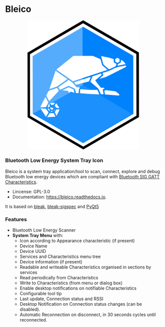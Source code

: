 # Bleico

<p align="center">
  <img src="https://github.com/Carglglz/bleico/blob/master/docs/bleico_logo.png?raw=true" width="360"/>
</p>

### Bluetooth Low Energy System Tray Icon

Bleico is a system tray application/tool to scan, connect, explore and debug
Bluetooth low energy devices which are compliant with [Bluetooth SIG GATT Characteristics](https://www.bluetooth.com/specifications/gatt/characteristics/).

* Lincense: GPL-3.0
* Documentation: https://bleico.readthedocs.io.


It is based on [bleak](https://bleak.readthedocs.io/en/latest/), [bleak-sigspec](https://bleak-sigspec.readthedocs.io/en/latest/) and [PyQt5](https://pypi.org/project/PyQt5/)

### Features
* Bluetooth Low Energy Scanner
* __System Tray Menu__ with:
  * Icon according to Appearance characteristic (if present)
  * Device Name
  * Device UUID
  * Services and Characteristics menu tree
  * Device information (if present)
  * Readable and writeable Characteristics organised in sections by services
  * Read periodically from Characteristics
  * Write to Characteristics (from menu or dialog box)
  * Enable desktop notifications on notifiable Characteristics
  * Configurable tool tip
  * Last update, Connection status and RSSI
  * Desktop Notification on Connection status changes (can be disabled).
  * Automatic Reconnection on disconnect, in 30 seconds cycles until reconnected.

